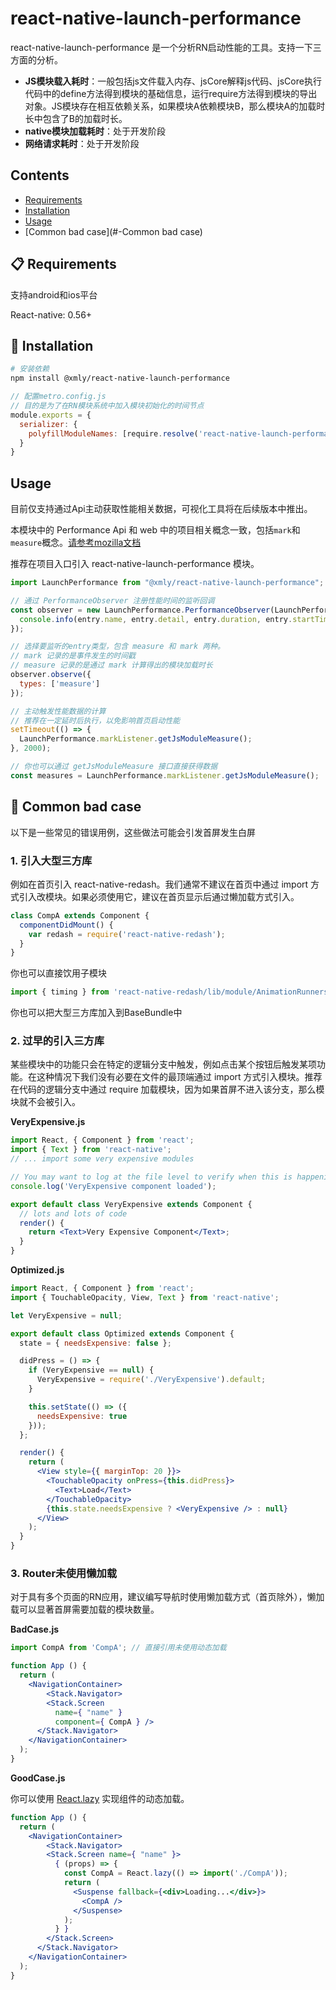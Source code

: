 # react-native-launch-performance

react-native-launch-performance 是一个分析RN启动性能的工具。支持一下三方面的分析。

- **JS模块载入耗时**：一般包括js文件载入内存、jsCore解释js代码、jsCore执行代码中的define方法得到模块的基础信息，运行require方法得到模块的导出对象。JS模块存在相互依赖关系，如果模块A依赖模块B，那么模块A的加载时长中包含了B的加载时长。
- **native模块加载耗时**：处于开发阶段
- **网络请求耗时**：处于开发阶段

## Contents
- [Requirements](#-requirements)
- [Installation](#-Installation)
- [Usage](#-Usage)
- [Common bad case](#-Common bad case)

## 📋 Requirements

支持android和ios平台

React-native: 0.56+

## 🎉 Installation

```sh
# 安装依赖
npm install @xmly/react-native-launch-performance
```

```javascript
// 配置metro.config.js
// 目的是为了在RN模块系统中加入模块初始化的时间节点
module.exports = {
  serializer: {
    polyfillModuleNames: [require.resolve('react-native-launch-performance/src/lib/polyfills/require.js')]
  }
}
```



## Usage

目前仅支持通过Api主动获取性能相关数据，可视化工具将在后续版本中推出。

本模块中的 Performance Api 和 web 中的项目相关概念一致，包括`mark`和`measure`概念。[请参考mozilla文档](https://developer.mozilla.org/zh-CN/docs/Web/API/Performance)

推荐在项目入口引入 react-native-launch-performance 模块。

```js
import LaunchPerformance from "@xmly/react-native-launch-performance";

// 通过 PerformanceObserver 注册性能时间的监听回调
const observer = new LaunchPerformance.PerformanceObserver(LaunchPerformance.performance, (entry) => {
  console.info(entry.name, entry.detail, entry.duration, entry.startTime);
});

// 选择要监听的entry类型，包含 measure 和 mark 两种。
// mark 记录的是事件发生的时间戳
// measure 记录的是通过 mark 计算得出的模块加载时长
observer.observe({
  types: ['measure']
});

// 主动触发性能数据的计算
// 推荐在一定延时后执行，以免影响首页启动性能
setTimeout(() => {
  LaunchPerformance.markListener.getJsModuleMeasure();
}, 2000);

// 你也可以通过 getJsModuleMeasure 接口直接获得数据
const measures = LaunchPerformance.markListener.getJsModuleMeasure();
```

## 📖 Common bad case
以下是一些常见的错误用例，这些做法可能会引发首屏发生白屏

### 1. 引入大型三方库
例如在首页引入 react-native-redash。我们通常不建议在首页中通过 import 方式引入改模块。如果必须使用它，建议在首页显示后通过懒加载方式引入。

``` js
class CompA extends Component {
  componentDidMount() {
    var redash = require('react-native-redash');
  }
}
```

你也可以直接饮用子模块

```js
import { timing } from 'react-native-redash/lib/module/AnimationRunners';
```

你也可以把大型三方库加入到BaseBundle中

### 2. 过早的引入三方库

某些模块中的功能只会在特定的逻辑分支中触发，例如点击某个按钮后触发某项功能。在这种情况下我们没有必要在文件的最顶端通过 import 方式引入模块。推荐在代码的逻辑分支中通过 require 加载模块，因为如果首屏不进入该分支，那么模块就不会被引入。

**VeryExpensive.js**

```jsx
import React, { Component } from 'react';
import { Text } from 'react-native';
// ... import some very expensive modules

// You may want to log at the file level to verify when this is happening
console.log('VeryExpensive component loaded');

export default class VeryExpensive extends Component {
  // lots and lots of code
  render() {
    return <Text>Very Expensive Component</Text>;
  }
}
```

**Optimized.js**[](https://reactjs.org/docs/code-splitting.html)

```jsx
import React, { Component } from 'react';
import { TouchableOpacity, View, Text } from 'react-native';

let VeryExpensive = null;

export default class Optimized extends Component {
  state = { needsExpensive: false };

  didPress = () => {
    if (VeryExpensive == null) {
      VeryExpensive = require('./VeryExpensive').default;
    }

    this.setState(() => ({
      needsExpensive: true
    }));
  };

  render() {
    return (
      <View style={{ marginTop: 20 }}>
        <TouchableOpacity onPress={this.didPress}>
          <Text>Load</Text>
        </TouchableOpacity>
        {this.state.needsExpensive ? <VeryExpensive /> : null}
      </View>
    );
  }
}
```

### 3. Router未使用懒加载

对于具有多个页面的RN应用，建议编写导航时使用懒加载方式（首页除外），懒加载可以显著首屏需要加载的模块数量。

**BadCase.js**

```jsx
import CompA from 'CompA'; // 直接引用未使用动态加载

function App () {
  return (
    <NavigationContainer>
    	<Stack.Navigator>
        <Stack.Screen
          name={ "name" }
          component={ CompA } />
      </Stack.Navigator>
    </NavigationContainer>
  );
}
```

**GoodCase.js**

你可以使用 [React.lazy](https://reactjs.org/docs/code-splitting.html) 实现组件的动态加载。

```jsx
function App () {
  return (
    <NavigationContainer>
    	<Stack.Navigator>
        <Stack.Screen name={ "name" }>
          { (props) => {
            const CompA = React.lazy(() => import('./CompA'));
            return (
              <Suspense fallback={<div>Loading...</div>}>
                <CompA />
              </Suspense>
            );
          } }
        </Stack.Screen>
      </Stack.Navigator>
    </NavigationContainer>
  );
}
```

